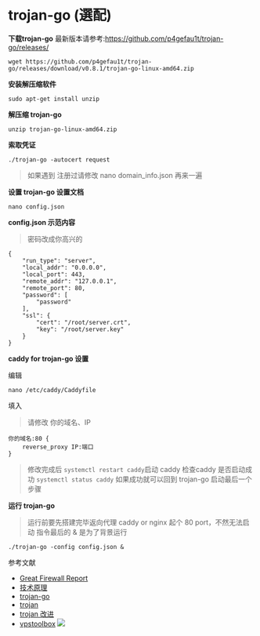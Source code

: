 # trojan-go (選配)

**下载trojan-go**
最新版本请参考:https://github.com/p4gefau1t/trojan-go/releases/
```
wget https://github.com/p4gefau1t/trojan-go/releases/download/v0.8.1/trojan-go-linux-amd64.zip
```
**安装解压缩软件**
```
sudo apt-get install unzip
```
**解压缩 trojan-go**
```
unzip trojan-go-linux-amd64.zip
```

**索取凭证**
```
./trojan-go -autocert request
```
> 如果遇到 注册过请修改 nano domain_info.json 再来一遍


**设置 trojan-go 设置文档**
```
nano config.json
```
**config.json 示范内容**
> 密码改成你高兴的


```
{
    "run_type": "server",
    "local_addr": "0.0.0.0",
    "local_port": 443,
    "remote_addr": "127.0.0.1",
    "remote_port": 80,
    "password": [
        "password"
    ],
    "ssl": {
        "cert": "/root/server.crt",
        "key": "/root/server.key"
    }
}
```

**caddy for trojan-go 设置**

编辑
```
nano /etc/caddy/Caddyfile
```
填入
> 请修改 你的域名、IP


```
你的域名:80 {
    reverse_proxy IP:端口
}
```
> 修改完成后 `systemctl restart caddy`启动 caddy
> 检查caddy 是否启动成功 `systemctl status caddy`
> 如果成功就可以回到 trojan-go 启动最后一个步骤

**运行 trojan-go**
> 运行前要先搭建完毕返向代理 caddy or nginx 起个 80 port，不然无法启动
> 指令最后的 & 是为了背景运行


```
./trojan-go -config config.json &
```


参考文献
* [Great Firewall Report](https://gfw.report/)
* [技术原理](https://trojan-gfw.github.io/trojan/protocol)
* [trojan-go](https://github.com/p4gefau1t/trojan-go)
* [trojan](https://github.com/trojan-gfw/trojan)
* [trojan 改进](https://github.com/yuchting/trojan)
* [vpstoolbox](https://github.com/johnrosen1/vpstoolbox)
  ![](https://i.imgur.com/B4PSTGU.png)
